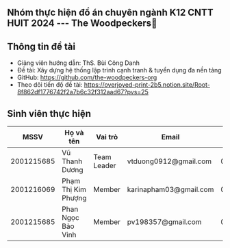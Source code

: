 ## Nhóm thực hiện đồ án chuyên ngành K12 CNTT HUIT 2024 --- The Woodpeckers👋
## Thông tin đề tài
- Giảng viên hướng dẫn: ThS. Bùi Công Danh
- Đề tài: Xây dựng hệ thống lập trình cạnh tranh & tuyển dụng đa nền tảng
- GitHub: https://github.com/the-woodpeckers-org
- Theo dõi tiến độ đề tài: https://overjoyed-print-2b5.notion.site/Root-8f862df1776742f2a7b6c32f312aad67?pvs=25
## Sinh viên thực hiện
<table>
  <thead>
    <th>
      MSSV
    </th>
    <th>
      Họ và tên
    </th>
    <th>
      Vai trò
    </th>
    <th>
      Email
    </th>
    <th>
      SĐT
    </th>
  </thead>
  <tbody>
    <tr>
      <td>2001215685</td>
      <td>Vũ Thanh Dương</td>
      <td>Team Leader</td>
      <td>vtduong0912@gmail.com</td>
      <td>0366035415</td>
    </tr>
    <tr>
      <td>2001216069</td>
      <td>Phạm Thị Kim Phượng</td>
      <td>Member</td>
      <td>karinapham03@gmail.com</td>
      <td>0388146321</td>
    </tr>
    <tr>
      <td>2001215685</td>
      <td>Phan Ngọc Bảo Vinh</td>
      <td>Member</td>
      <td>pv198357@gmail.com </td>
      <td>0344052691</td>
    </tr>
  </tbody>
</table>
<!--

**Here are some ideas to get you started:**

🙋‍♀️ A short introduction - what is your organization all about?
🌈 Contribution guidelines - how can the community get involved?
👩‍💻 Useful resources - where can the community find your docs? Is there anything else the community should know?
🍿 Fun facts - what does your team eat for breakfast?
🧙 Remember, you can do mighty things with the power of [Markdown](https://docs.github.com/github/writing-on-github/getting-started-with-writing-and-formatting-on-github/basic-writing-and-formatting-syntax)
-->
